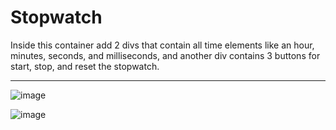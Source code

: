# Stopwatch
Inside this container add 2 divs that contain all time elements like an hour, minutes, seconds, and milliseconds, and another div contains 3 buttons for start, stop, and reset the stopwatch.
<hr>

![image](https://github.com/sundarrajcs/Stopwatch/assets/173026489/9f77fd90-a562-42d4-b371-512f36f1aaba)

![image](https://github.com/sundarrajcs/Stopwatch/assets/173026489/bc652c78-71c6-49b4-bd27-ee278c5a382d)

